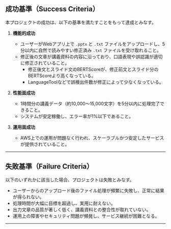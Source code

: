 ## 成功基準（Success Criteria）

本プロジェクトの成功は、以下の基準を満たすことをもって達成とみなす。

1. **機能的成功**  
   - ユーザーがWebアプリ上で `.pptx` と `.txt` ファイルをアップロードし、5分以内に自然で読みやすい修正済み `.txt` ファイルを受け取れること。  
   - 修正後の文章が講義資料の内容に沿っており、口語表現や誤認識が適切に修正されていること。
        - 修正後文とスライド文のBERTScoreが、修正前文とスライド分のBERTScoreより高くなっている。
        - LanguageToolなどで誤検出件数が修正によって少なくなっている。

2. **性能面成功**  
   - 1時間分の講義データ（約10,000〜15,000文字）を5分以内に処理完了できること。  
   - システムが安定稼働し、エラー率が1%以下であること。

3. **運用面成功**  
   - AWS上での運用が問題なく行われ、スケーラブルかつ安定したサービスが提供されていること。

---

## 失敗基準（Failure Criteria）

以下のいずれかに該当した場合、プロジェクトは失敗とみなす。

- ユーザーからのアップロード後のファイル処理が頻繁に失敗し、正常に結果が得られない。  
- 処理時間が大幅に目標を超過し、実用に耐えない。  
- 出力文章の品質が著しく低く、講義資料との整合性が取れていない。  
- 運用上の障害やセキュリティ問題が頻発し、サービス継続が困難となる。  

---


